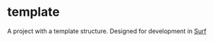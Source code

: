# template

A project with a template structure.
Designed for development in [Surf](https://surfstudio.ru)
